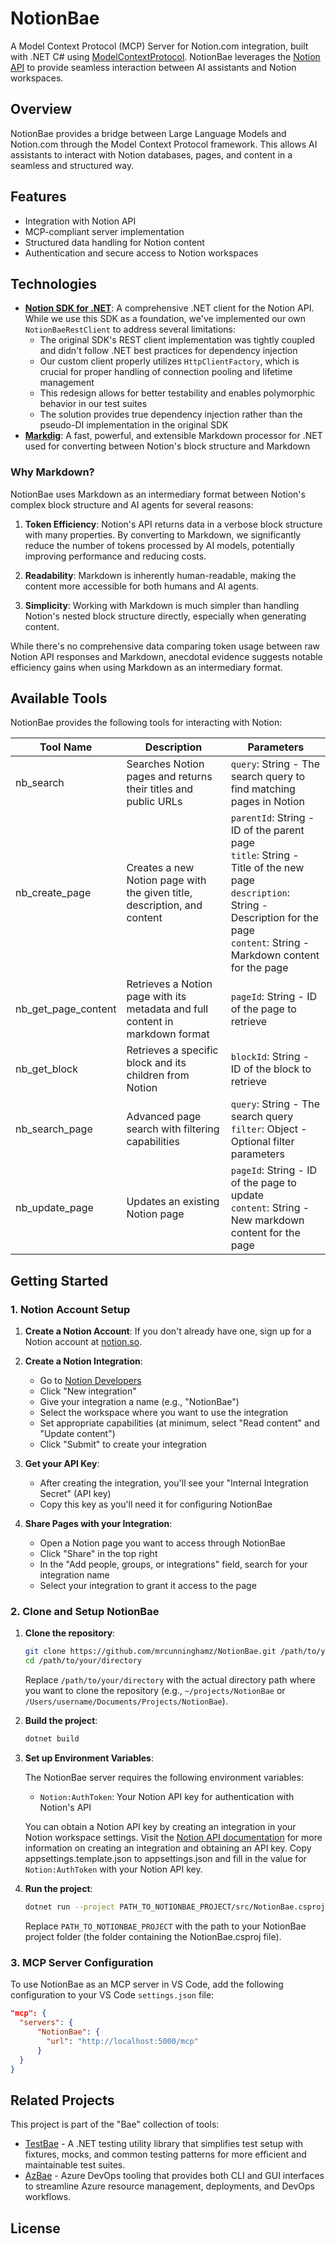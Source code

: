 # NotionBae

A Model Context Protocol (MCP) Server for Notion.com integration, built with .NET C# using [ModelContextProtocol](https://github.com/modelcontextprotocol). NotionBae leverages the [Notion API](https://developers.notion.com/) to provide seamless interaction between AI assistants and Notion workspaces.

## Overview

NotionBae provides a bridge between Large Language Models and Notion.com through the Model Context Protocol framework. This allows AI assistants to interact with Notion databases, pages, and content in a seamless and structured way.

## Features

- Integration with Notion API
- MCP-compliant server implementation
- Structured data handling for Notion content
- Authentication and secure access to Notion workspaces

## Technologies

- **[Notion SDK for .NET](https://github.com/notion-dotnet/notion-sdk-net)**: A comprehensive .NET client for the Notion API. While we use this SDK as a foundation, we've implemented our own `NotionBaeRestClient` to address several limitations:
  - The original SDK's REST client implementation was tightly coupled and didn't follow .NET best practices for dependency injection
  - Our custom client properly utilizes `HttpClientFactory`, which is crucial for proper handling of connection pooling and lifetime management
  - This redesign allows for better testability and enables polymorphic behavior in our test suites
  - The solution provides true dependency injection rather than the pseudo-DI implementation in the original SDK
- **[Markdig](https://github.com/xoofx/markdig)**: A fast, powerful, and extensible Markdown processor for .NET used for converting between Notion's block structure and Markdown

### Why Markdown?

NotionBae uses Markdown as an intermediary format between Notion's complex block structure and AI agents for several reasons:

1. **Token Efficiency**: Notion's API returns data in a verbose block structure with many properties. By converting to Markdown, we significantly reduce the number of tokens processed by AI models, potentially improving performance and reducing costs.

2. **Readability**: Markdown is inherently human-readable, making the content more accessible for both humans and AI agents.

3. **Simplicity**: Working with Markdown is much simpler than handling Notion's nested block structure directly, especially when generating content.

While there's no comprehensive data comparing token usage between raw Notion API responses and Markdown, anecdotal evidence suggests notable efficiency gains when using Markdown as an intermediary format.

## Available Tools

NotionBae provides the following tools for interacting with Notion:

| Tool Name | Description | Parameters |
|-----------|-------------|------------|
| nb_search | Searches Notion pages and returns their titles and public URLs | `query`: String - The search query to find matching pages in Notion |
| nb_create_page | Creates a new Notion page with the given title, description, and content | `parentId`: String - ID of the parent page<br>`title`: String - Title of the new page<br>`description`: String - Description for the page<br>`content`: String - Markdown content for the page |
| nb_get_page_content | Retrieves a Notion page with its metadata and full content in markdown format | `pageId`: String - ID of the page to retrieve |
| nb_get_block | Retrieves a specific block and its children from Notion | `blockId`: String - ID of the block to retrieve |
| nb_search_page | Advanced page search with filtering capabilities | `query`: String - The search query<br>`filter`: Object - Optional filter parameters |
| nb_update_page | Updates an existing Notion page | `pageId`: String - ID of the page to update<br>`content`: String - New markdown content for the page |

## Getting Started

### 1. Notion Account Setup

1. **Create a Notion Account**: If you don't already have one, sign up for a Notion account at [notion.so](https://www.notion.so/).
   
2. **Create a Notion Integration**:
   - Go to [Notion Developers](https://www.notion.so/my-integrations)
   - Click "New integration"
   - Give your integration a name (e.g., "NotionBae")
   - Select the workspace where you want to use the integration
   - Set appropriate capabilities (at minimum, select "Read content" and "Update content")
   - Click "Submit" to create your integration

3. **Get your API Key**:
   - After creating the integration, you'll see your "Internal Integration Secret" (API key)
   - Copy this key as you'll need it for configuring NotionBae

4. **Share Pages with your Integration**:
   - Open a Notion page you want to access through NotionBae
   - Click "Share" in the top right
   - In the "Add people, groups, or integrations" field, search for your integration name
   - Select your integration to grant it access to the page

### 2. Clone and Setup NotionBae

1. **Clone the repository**:
   ```bash
   git clone https://github.com/mrcunninghamz/NotionBae.git /path/to/your/directory
   cd /path/to/your/directory
   ```
   
   Replace `/path/to/your/directory` with the actual directory path where you want to clone the repository (e.g., `~/projects/NotionBae` or `/Users/username/Documents/Projects/NotionBae`).

2. **Build the project**:
   ```bash
   dotnet build
   ```

3. **Set up Environment Variables**:

   The NotionBae server requires the following environment variables:
   
   - `Notion:AuthToken`: Your Notion API key for authentication with Notion's API 
   
   You can obtain a Notion API key by creating an integration in your Notion workspace settings. Visit the [Notion API documentation](https://developers.notion.com/docs/getting-started) for more information on creating an integration and obtaining an API key. 
   Copy appsettings.template.json to appsettings.json and fill in the value for `Notion:AuthToken` with your Notion API key.


4. **Run the project**:
   ```bash
   dotnet run --project PATH_TO_NOTIONBAE_PROJECT/src/NotionBae.csproj
   ```
   Replace `PATH_TO_NOTIONBAE_PROJECT` with the path to your NotionBae project folder (the folder containing the NotionBae.csproj file).

### 3. MCP Server Configuration

To use NotionBae as an MCP server in VS Code, add the following configuration to your VS Code `settings.json` file:

```json
"mcp": {
  "servers": {
      "NotionBae": {
        "url": "http://localhost:5000/mcp"
      }
  }
}
```

## Related Projects

This project is part of the "Bae" collection of tools:

- [TestBae](https://github.com/mrcunninghamz/TestBae) - A .NET testing utility library that simplifies test setup with fixtures, mocks, and common testing patterns for more efficient and maintainable test suites.
- [AzBae](https://github.com/mrcunninghamz/AzBae) - Azure DevOps tooling that provides both CLI and GUI interfaces to streamline Azure resource management, deployments, and DevOps workflows.

## License

